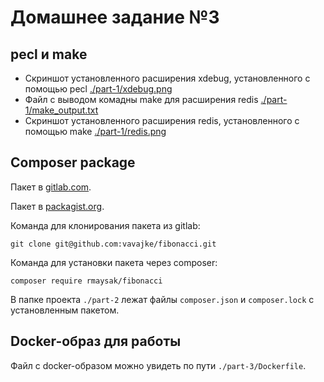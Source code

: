 Домашнее задание №3
==========================
pecl и make
--------------------------
- Скриншот установленного расширения xdebug, установленного с помощью pecl [./part-1/xdebug.png](https://github.com/otusteamedu/PHP/blob/RMaysak/hw3/part-1/xdebug.png?raw=true)
- Файл с выводом комадны make для расширения redis [./part-1/make_output.txt](https://github.com/otusteamedu/PHP/blob/RMaysak/hw3/part-1/make_output.txt?raw=true)
- Скриншот установленного расширения redis, установленного с помощью make [./part-1/redis.png](https://github.com/otusteamedu/PHP/blob/RMaysak/hw3/part-1/redis.png?raw=true)

Composer package
--------------------------
Пакет в [gitlab.com](https://github.com/vavajke/fibonacci).

Пакет в [packagist.org](https://packagist.org/packages/rmaysak/fibonacci).

Команда для клонирования пакета из gitlab:
```
git clone git@github.com:vavajke/fibonacci.git
```
Команда для установки пакета через composer:
```
composer require rmaysak/fibonacci
```
В папке проекта ```./part-2``` лежат файлы ```composer.json``` и ```composer.lock``` с установленным пакетом.

Docker-образ для работы
--------------------------
Файл с docker-образом можно увидеть по пути ```./part-3/Dockerfile```.